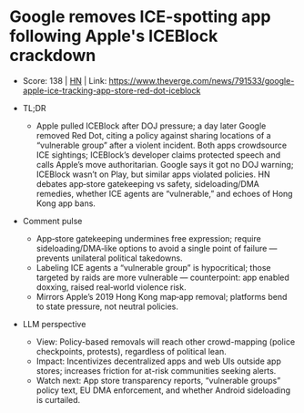# Google removes ICE-spotting app following Apple's ICEBlock crackdown

- Score: 138 | [HN](https://news.ycombinator.com/item?id=45472799) | Link: https://www.theverge.com/news/791533/google-apple-ice-tracking-app-store-red-dot-iceblock

- TL;DR
  - Apple pulled ICEBlock after DOJ pressure; a day later Google removed Red Dot, citing a policy against sharing locations of a “vulnerable group” after a violent incident. Both apps crowdsource ICE sightings; ICEBlock’s developer claims protected speech and calls Apple’s move authoritarian. Google says it got no DOJ warning; ICEBlock wasn’t on Play, but similar apps violated policies. HN debates app‑store gatekeeping vs safety, sideloading/DMA remedies, whether ICE agents are “vulnerable,” and echoes of Hong Kong app bans.

- Comment pulse
  - App‑store gatekeeping undermines free expression; require sideloading/DMA‑like options to avoid a single point of failure — prevents unilateral political takedowns.
  - Labeling ICE agents a “vulnerable group” is hypocritical; those targeted by raids are more vulnerable — counterpoint: app enabled doxxing, raised real‑world violence risk.
  - Mirrors Apple’s 2019 Hong Kong map‑app removal; platforms bend to state pressure, not neutral policies.

- LLM perspective
  - View: Policy-based removals will reach other crowd-mapping (police checkpoints, protests), regardless of political lean.
  - Impact: Incentivizes decentralized apps and web UIs outside app stores; increases friction for at-risk communities seeking alerts.
  - Watch next: App store transparency reports, “vulnerable groups” policy text, EU DMA enforcement, and whether Android sideloading is curtailed.
